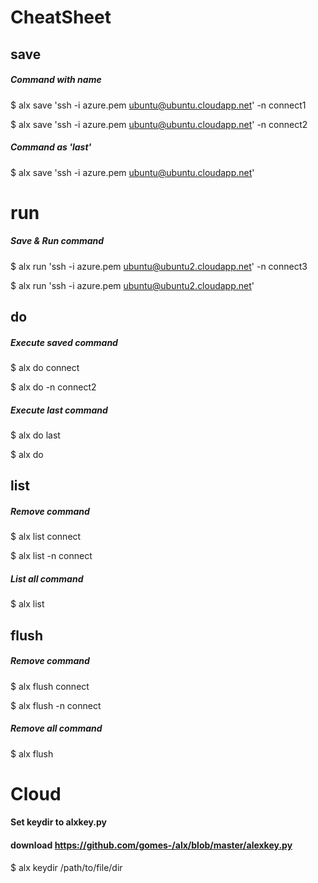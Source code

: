 # CheatSheet

## save
##### Command with name
$ alx save 'ssh -i azure.pem ubuntu@ubuntu.cloudapp.net' -n connect1

$ alx save 'ssh -i azure.pem ubuntu@ubuntu.cloudapp.net' -n connect2

##### Command as 'last'
$ alx save 'ssh -i azure.pem ubuntu@ubuntu.cloudapp.net'


# run
##### Save & Run command
$ alx run 'ssh -i azure.pem ubuntu@ubuntu2.cloudapp.net' -n connect3

$ alx run 'ssh -i azure.pem ubuntu@ubuntu2.cloudapp.net'


## do
##### Execute saved command
$ alx do connect

$ alx do -n connect2

##### Execute last command
$ alx do last

$ alx do


## list
##### Remove command
$ alx list connect

$ alx list -n connect

##### List all command
$ alx list

## flush
##### Remove command
$ alx flush connect

$ alx flush -n connect

##### Remove all command
$ alx flush

# Cloud
#### Set keydir to alxkey.py
#### download https://github.com/gomes-/alx/blob/master/alexkey.py
$ alx keydir /path/to/file/dir